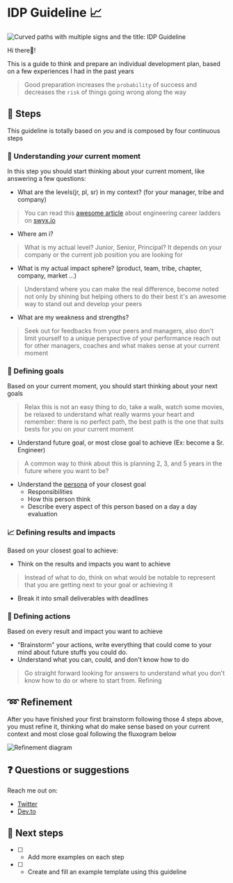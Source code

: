 # IDP Guideline 📈

<!-- Hy there! please open a PR if there is any typo, english is not my native language I'm always learning :heart: I hope this guide help you :heart: -->

![Curved paths with multiple signs and the title: IDP Guideline](https://res.cloudinary.com/daiqkausy/image/upload/v1594582756/idp-cover.png)

Hi there👋!

This is a guide to think and prepare an individual development plan, based on a few experiences I had in the past years
> Good preparation increases the `probability` of success and decreases the `risk` of things going wrong along the way


## 🚶 Steps

This guideline is totally based on *you* and is composed by four continuous steps


### 💭 Understanding *your* current moment

In this step you should start thinking about your current moment, like answering a few questions:

* What are the levels(jr, pl, sr) in my context? (for your manager, tribe and company)
> You can read this [awesome article](https://www.swyx.io/writing/career-ladders/) about engineering career ladders on [swyx.io](https://www.swyx.io/)

* Where am i? 
> What is my actual level? Junior, Senior, Principal? It depends on your company or the current job position you are looking for

* What is my actual impact sphere? (product, team, tribe, chapter, company, market ...)
> Understand where you can make the real difference, become noted not only by shining but helping others to do their best it's an awesome way to stand out and develop your peers

* What are my weakness and strengths?
> Seek out for feedbacks from your peers and managers, also don't limit yourself to a unique perspective of your performance reach out for other managers, coaches and what makes sense at your current moment


### 🚩 Defining goals

Based on your current moment, you should start thinking about your next goals
> Relax this is not an easy thing to do, take a walk, watch some movies, be relaxed to understand what really warms your heart and remember: there is no perfect path, the best path is the one that suits bests for *you* on *your* current moment

* Understand future goal, or most close goal to achieve (Ex: become a Sr. Engineer)
> A common way to think about this is planning 2, 3, and 5 years in the future where you want to be?

* Understand the [persona](https://www.interaction-design.org/literature/topics/personas) of your closest goal
    * Responsibilities
    * How this person think
    * Describe every aspect of this person based on a day a day evaluation


### 📈 Defining results and impacts

Based on your closest goal to achieve:

* Think on the results and impacts you want to achieve
> Instead of what to do, think on what would be notable to represent that you are getting next  to your goal or achieving it

* Break it into small deliverables with deadlines


### 📝  Defining actions

Based on every result and impact you want to achieve

* "Brainstorm" your actions, write everything that could come to your mind about future stuffs you could do.
* Understand what you can, could, and don't know how to do
> Go straight forward looking for answers to understand what you don't know how to do or where to start from.
Refining


## ➿ Refinement

After you have finished your first brainstorm following those 4 steps above, you must refine it, thinking what do make sense based on your current context and most close goal following the fluxogram below

<img align="center" src="https://res.cloudinary.com/daiqkausy/image/upload/v1594581200/idp-refinement.png" heigth="100px;" alt="Refinement diagram"/>


## ❓ Questions or suggestions

Reach me out on:
* [Twitter](https://twitter.com/_luistak)
* [Dev.to](https://dev.to/luistak)


## 🔧 Next steps

- [ ] - Add more examples on each step
- [ ] - Create and fill an example template using this guideline

